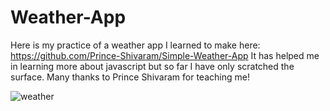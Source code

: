 # Weather-App
Here is my practice of a weather app I learned to make here: https://github.com/Prince-Shivaram/Simple-Weather-App  It has helped me in learning more about javascript but so far I have only scratched the surface.  Many thanks to Prince Shivaram for teaching me!


![weather](https://user-images.githubusercontent.com/98457140/157163975-55f2d67f-d300-4992-8fb3-096671e0dfde.png)

